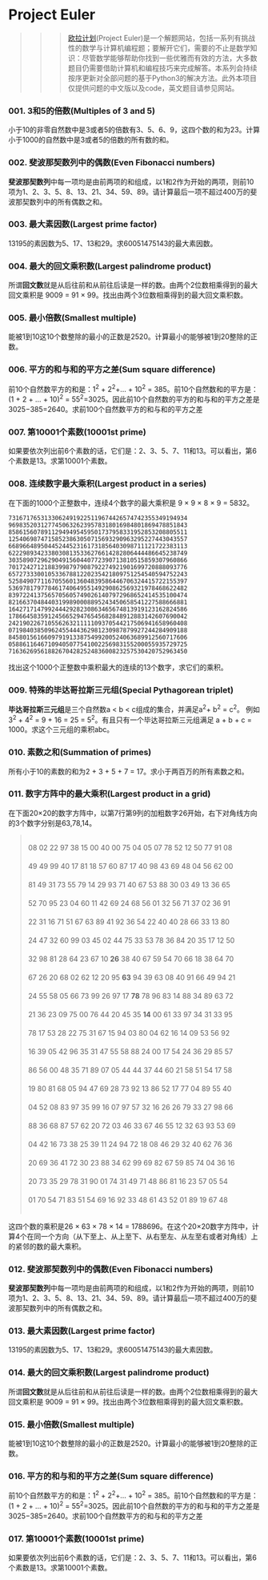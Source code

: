 # Project Euler
>>>[欧拉计划](https://projecteuler.net/archives)(Project Euler)是一个解题网站，包括一系列有挑战性的数学与计算机编程题；要解开它们，需要的不止是数学知识：尽管数学能够帮助你找到一些优雅而有效的方法，大多数题目仍需要借助计算机和编程技巧来完成解答。本系列会持续按序更新对全部问题的基于Python3的解决方法。此外本项目仅提供问题的中文版以及code，英文题目请参见网站。

### 001. 3和5的倍数(Multiples of 3 and 5)

小于10的非零自然数中是3或者5的倍数有3、5、6、9，这四个数的和为23。计算小于1000的自然数中是3或者5的倍数的所有数的和。

### 002. 斐波那契数列中的偶数(Even Fibonacci numbers)

**斐波那契数列**中每一项均是由前两项的和组成，以1和2作为开始的两项，则前10项为1、2、3、5、8、13、21、34、59、89。请计算最后一项不超过400万的斐波那契数列中的所有偶数之和。

### 003. 最大素因数(Largest prime factor)

13195的素因数为5、17、13和29。求60051475143的最大素因数。

### 004. 最大的回文乘积数(Largest palindrome product)

所谓**回文数**就是从后往前和从前往后读是一样的数。由两个2位数相乘得到的最大回文乘积是 9009 = 91 × 99。找出由两个3位数相乘得到的最大回文乘积数。

### 005. 最小倍数(Smallest multiple)

能被1到10这10个数整除的最小的正数是2520。计算最小的能够被1到20整除的正数。

### 006. 平方的和与和的平方之差(Sum square difference)

前10个自然数平方的和是：1<sup>2</sup> + 2<sup>2</sup>+… + 10<sup>2</sup> = 385。前10个自然数和的平方是：(1 + 2 + … + 10)<sup>2</sup> = 55<sup>2</sup>=3025。因此前10个自然数的平方的和与和的平方之差是 3025−385=2640。求前100个自然数平方的和与和的平方之差

### 007. 第10001个素数(10001st prime)

如果要依次列出前6个素数的话，它们是：2、3、5、7、11和13。可以看出，第6个素数是13。求第10001个素数。

### 008. 连续数字最大乘积(Largest product in a series)

在下面的1000个正整数中，连续4个数字的最大乘积是 9 × 9 × 8 × 9 = 5832。

```
73167176531330624919225119674426574742355349194934
96983520312774506326239578318016984801869478851843
85861560789112949495459501737958331952853208805511
12540698747158523863050715693290963295227443043557
66896648950445244523161731856403098711121722383113
62229893423380308135336276614282806444486645238749
30358907296290491560440772390713810515859307960866
70172427121883998797908792274921901699720888093776
65727333001053367881220235421809751254540594752243
52584907711670556013604839586446706324415722155397
53697817977846174064955149290862569321978468622482
83972241375657056057490261407972968652414535100474
82166370484403199890008895243450658541227588666881
16427171479924442928230863465674813919123162824586
17866458359124566529476545682848912883142607690042
24219022671055626321111109370544217506941658960408
07198403850962455444362981230987879927244284909188
84580156166097919133875499200524063689912560717606
05886116467109405077541002256983155200055935729725
71636269561882670428252483600823257530420752963450
```

找出这个1000个正整数中乘积最大的连续的13个数字，求它们的乘积。

### 009. 特殊的毕达哥拉斯三元组(Special Pythagorean triplet)

**毕达哥拉斯三元组**是三个自然数a < b < c组成的集合，并满足a<sup>2</sup>+ b<sup>2</sup> = c<sup>2</sup>。 例如3<sup>2</sup> + 4<sup>2</sup> = 9 + 16 = 25 = 5<sup>2</sup>。有且只有一个毕达哥拉斯三元组满足 a + b + c = 1000。求这个三元组的乘积abc。

### 010. 素数之和(Summation of primes)

所有小于10的素数的和为2 + 3 + 5 + 7 = 17。求小于两百万的所有素数之和。

### 011. 数字方阵中的最大乘积(Largest product in a grid)

在下面20×20的数字方阵中，以第7行第9列的加粗数字26开始，右下对角线方向的3个数字分别是63,78,14。

><br/>08 02 22 97 38 15 00 40 00 75 04 05 07 78 52 12 50 77 91 08</br>　　　　　　　　　　　　　　　　　　　　　　　　　　　　　　　　　　
><br/>49 49 99 40 17 81 18 57 60 87 17 40 98 43 69 48 04 56 62 00</br>　　　　　　　　　　　　　　　　　　　　　　　　　　　　　　　　　　
><br/>81 49 31 73 55 79 14 29 93 71 40 67 53 88 30 03 49 13 36 65</br>　　　　　　　　　　　　　　　　　　　　　　　　　　　　　　　　　　
><br/>52 70 95 23 04 60 11 42 69 24 68 56 01 32 56 71 37 02 36 91</br>　
><br/>22 31 16 71 51 67 63 89 41 92 36 54 22 40 40 28 66 33 13 80</br>　
><br/>24 47 32 60 99 03 45 02 44 75 33 53 78 36 84 20 35 17 12 50</br>　
><br/>32 98 81 28 64 23 67 10 **26** 38 40 67 59 54 70 66 18 38 64 70</br>　
><br/>67 26 20 68 02 62 12 20 95 **63** 94 39 63 08 40 91 66 49 94 21</br>　
><br/>24 55 58 05 66 73 99 26 97 17 **78** 78 96 83 14 88 34 89 63 72</br>　
><br/>21 36 23 09 75 00 76 44 20 45 35 **14** 00 61 33 97 34 31 33 95</br>　
><br/>78 17 53 28 22 75 31 67 15 94 03 80 04 62 16 14 09 53 56 92</br>　
><br/>16 39 05 42 96 35 31 47 55 58 88 24 00 17 54 24 36 29 85 57</br>　　　　　　　
><br/>86 56 00 48 35 71 89 07 05 44 44 37 44 60 21 58 51 54 17 58</br>　　　　　　　
><br/>19 80 81 68 05 94 47 69 28 73 92 13 86 52 17 77 04 89 55 40</br>　　　　　　　　　
><br/>04 52 08 83 97 35 99 16 07 97 57 32 16 26 26 79 33 27 98 66</br>　　　　　　　　　
><br/>88 36 68 87 57 62 20 72 03 46 33 67 46 55 12 32 63 93 53 69</br>　　　　　　
><br/>04 42 16 73 38 25 39 11 24 94 72 18 08 46 29 32 40 62 76 36</br>　　　
><br/>20 69 36 41 72 30 23 88 34 62 99 69 82 67 59 85 74 04 36 16</br>　　　
><br/>20 73 35 29 78 31 90 01 74 31 49 71 48 86 81 16 23 57 05 54</br>　　　
><br/>01 70 54 71 83 51 54 69 16 92 33 48 61 43 52 01 89 19 67 48</br>　

这四个数的乘积是26 × 63 × 78 × 14 = 1788696。在这个20×20数字方阵中，计算4个在同一个方向（从下至上、从上至下、从右至左、从左至右或者对角线）上的紧邻的数的最大乘积。


### 012. 斐波那契数列中的偶数(Even Fibonacci numbers)

**斐波那契数列**中每一项均是由前两项的和组成，以1和2作为开始的两项，则前10项为1、2、3、5、8、13、21、34、59、89。请计算最后一项不超过400万的斐波那契数列中的所有偶数之和。

### 013. 最大素因数(Largest prime factor)

13195的素因数为5、17、13和29。求60051475143的最大素因数。

### 014. 最大的回文乘积数(Largest palindrome product)

所谓**回文数**就是从后往前和从前往后读是一样的数。由两个2位数相乘得到的最大回文乘积是 9009 = 91 × 99。找出由两个3位数相乘得到的最大回文乘积数。

### 015. 最小倍数(Smallest multiple)

能被1到10这10个数整除的最小的正数是2520。计算最小的能够被1到20整除的正数。

### 016. 平方的和与和的平方之差(Sum square difference)

前10个自然数平方的和是：1<sup>2</sup> + 2<sup>2</sup>+… + 10<sup>2</sup> = 385。前10个自然数和的平方是：(1 + 2 + … + 10)<sup>2</sup> = 55<sup>2</sup>=3025。因此前10个自然数的平方的和与和的平方之差是 3025−385=2640。求前100个自然数平方的和与和的平方之差

### 017. 第10001个素数(10001st prime)

如果要依次列出前6个素数的话，它们是：2、3、5、7、11和13。可以看出，第6个素数是13。求第10001个素数。










